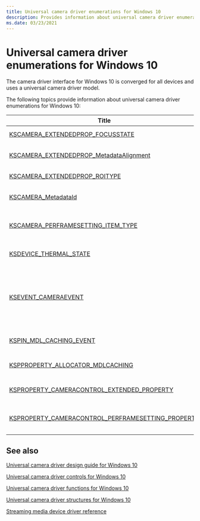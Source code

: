 ```yaml
---
title: Universal camera driver enumerations for Windows 10
description: Provides information about universal camera driver enumerations for Windows 10.
ms.date: 03/23/2021
---
```


# Universal camera driver enumerations for Windows 10

The camera driver interface for Windows 10 is converged for all devices and uses a universal camera driver model.

The following topics provide information about universal camera driver enumerations for Windows 10:

| Title | Description |
|--|--|
| [KSCAMERA_EXTENDEDPROP_FOCUSSTATE](/windows-hardware/drivers/ddi/ksmedia/ne-ksmedia-kscamera_extendedprop_focusstate) | This enumeration contains the focus states. |
| [KSCAMERA_EXTENDEDPROP_MetadataAlignment](/windows-hardware/drivers/ddi/ksmedia/ne-ksmedia-kscamera_extendedprop_metadataalignment) | This enumeration contains identifiers for the metadata alignment. |
| [KSCAMERA_EXTENDEDPROP_ROITYPE](/windows-hardware/drivers/ddi/ksmedia/ne-ksmedia-kscamera_extendedprop_roitype) | This enumeration contains the ROI types. |
| [KSCAMERA_MetadataId](/windows-hardware/drivers/ddi/ksmedia/ne-ksmedia-kscamera_metadataid) | This enumeration contains identifiers for a metadata item. |
| [KSCAMERA_PERFRAMESETTING_ITEM_TYPE](/windows-hardware/drivers/ddi/ksmedia/ne-ksmedia-kscamera_perframesetting_item_type) | This enumeration contains the different item types for the per-frame settings DDI. |
| [KSDEVICE_THERMAL_STATE](/windows-hardware/drivers/ddi/ks/ne-ks-ksdevice_thermal_state) | A KS-defined enumeration for thermal state changes. |
| [KSEVENT_CAMERAEVENT](/windows-hardware/drivers/ddi/ksmedia/ne-ksmedia-ksevent_cameraevent) | KSEVENT_CAMERAEVENT enumerates a kernel streaming event set that can be used by the pipeline to enable or disable camera event notifications from the driver. |
| [KSPIN_MDL_CACHING_EVENT](/windows-hardware/drivers/ddi/ks/ne-ks-kspin_mdl_caching_event) | This enumeration is used internally by the operating system. |
| [KSPPROPERTY_ALLOCATOR_MDLCACHING](/windows-hardware/drivers/ddi/ks/ne-ks-kspproperty_allocator_mdlcaching) | This enumeration is used internally by the operating system. |
| [KSPROPERTY_CAMERACONTROL_EXTENDED_PROPERTY](/windows-hardware/drivers/ddi/ksmedia/ne-ksmedia-ksproperty_cameracontrol_extended_property) | This enumeration contains extended camera controls. |
| [KSPROPERTY_CAMERACONTROL_PERFRAMESETTING_PROPERTY](/windows-hardware/drivers/ddi/ksmedia/ne-ksmedia-ksproperty_cameracontrol_perframesetting_property) | This enumeration contains the property IDs defined for the per-frame property set. |

## See also

[Universal camera driver design guide for Windows 10](windows-10-technical-preview-camera-drivers-design-guide.md)

[Universal camera driver controls for Windows 10](camera-driver-controls.md)

[Universal camera driver functions for Windows 10](camera-driver-functions.md)

[Universal camera driver structures for Windows 10](camera-driver-structures.md)

[Streaming media device driver reference](/windows-hardware/drivers/ddi/_stream/index)
